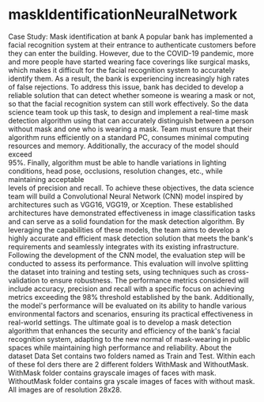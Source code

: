 # maskIdentificationNeuralNetwork

Case Study: Mask identification at bank 
A popular bank has implemented a facial recognition system at their entrance to authenticate customers before they can enter the building. However, due to the COVID-19 pandemic, more and more people have started wearing face coverings like surgical masks, which makes it difficult for the facial recognition system to accurately identify them. As a result, the bank is experiencing  increasingly high rates of false rejections. To address this issue, bank has decided to develop a reliable solution that can detect whether someone is wearing a mask or not, so that the facial recognition system can still work effectively. So the data science team took up this task, to design and implement a real-time 
mask detection algorithm using that can accurately distinguish between a person 
without mask and one who is wearing a mask. Team must ensure that their  
algorithm runs efficiently on a standard PC, consumes minimal computing  
resources and memory. Additionally, the accuracy of the model should exceed  
95%. Finally, algorithm must be able to handle variations in lighting conditions, 
head pose, occlusions, resolution changes, etc., while maintaining acceptable  
levels of precision and recall. 
To achieve these objectives, the data science team will build a Convolutional 
Neural Network (CNN) model inspired by architectures such as VGG16, 
VGG19, or Xception. These established architectures have demonstrated 
effectiveness in image classification tasks and can serve as a solid foundation 
for the mask detection algorithm. By leveraging the capabilities of these 
models, the team aims to develop a highly accurate and efficient mask detection 
solution that meets the bank's requirements and seamlessly integrates with its 
existing infrastructure. 
Following the development of the CNN model, the evaluation step will be 
conducted to assess its performance. This evaluation will involve splitting the 
dataset into training and testing sets, using techniques such as cross-validation 
to ensure robustness. The performance metrics considered will include 
accuracy, precision and recall with a specific focus on achieving metrics 
exceeding the 98% threshold established by the bank. Additionally, the model's 
performance will be evaluated on its ability to handle various environmental 
factors and scenarios, ensuring its practical effectiveness in real-world settings. 
The ultimate goal is to develop a mask detection algorithm that enhances the 
security and efficiency of the bank's facial recognition system, adapting to the 
new normal of mask-wearing in public spaces while maintaining high 
performance and reliability. 
About the dataset 
Data Set contains two folders named as Train and Test. Within each of these fol
 ders there are 2 different folders WithMask and WithoutMask. WithMask folder 
contains grayscale images of faces with mask. WithoutMask folder contains gra
 yscale images of faces with without mask. All images are of resolution 28x28. 
